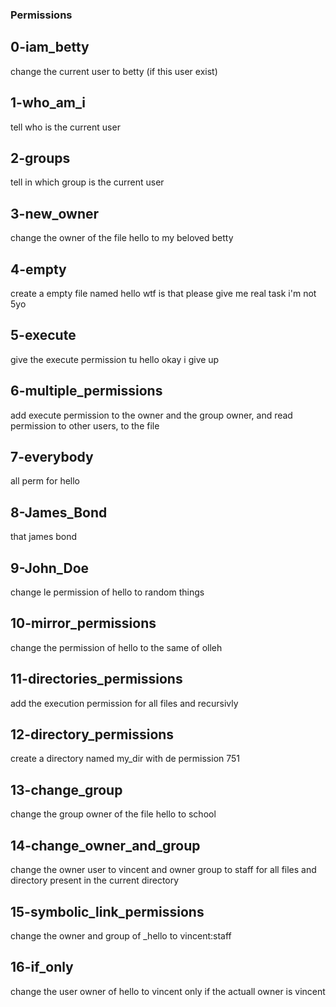 ### Permissions

## 0-iam_betty 
change the current user to betty (if this user exist)

## 1-who_am_i
tell who is the current user

## 2-groups
tell in which group is the current user

## 3-new_owner
change the owner of the file hello to my beloved betty

## 4-empty
create a empty file named hello wtf is that please give me real task i'm not 5yo

## 5-execute
give the execute permission tu hello okay i give up

## 6-multiple_permissions
add execute permission to the owner and the group owner, and read permission to other users, to the file

## 7-everybody
all perm for hello

## 8-James_Bond
that james bond
## 9-John_Doe
change le permission of hello to random things

## 10-mirror_permissions
change the permission of hello to the same of olleh

## 11-directories_permissions
add the execution permission for all files and recursivly

## 12-directory_permissions
create a directory named my_dir with de permission 751

## 13-change_group
change the group owner of the file hello to school

## 14-change_owner_and_group
change the owner user to vincent and owner group to staff for all files and directory present in the current directory

## 15-symbolic_link_permissions
change the owner and group of _hello to vincent:staff

## 16-if_only
change the user owner of hello to vincent only if the actuall owner is vincent
